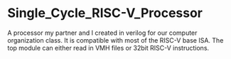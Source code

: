 # Single_Cycle_RISC-V_Processor
A processor my partner and I created in verilog for our computer organization class. It is compatible with most of the RISC-V base ISA.
The top module can either read in VMH files or 32bit RISC-V instructions.
